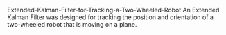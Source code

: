 Extended-Kalman-Filter-for-Tracking-a-Two-Wheeled-Robot
An Extended Kalman Filter was designed for tracking the position and orientation of a two-wheeled robot that is moving on a plane.
